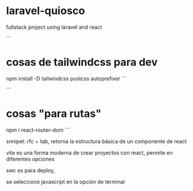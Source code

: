 # laravel-quiosco
fullstack project using laravel and react

´´´
# cosas de tailwindcss para dev
 npm install -D tailwindcss postcss autoprefixer
´´´

´´´
# cosas "para rutas"
 npm i react-router-dom
´´´

snnipet: rfc + tab, retorna la estructura básica de un componente de react

vite es una forma moderna de crear proyectos con react, permite en diferentes opciones

swc es para deploy, 

se seleccionó javascript en la opción de terminal